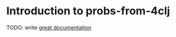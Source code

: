 # Introduction to probs-from-4clj

TODO: write [great documentation](http://jacobian.org/writing/great-documentation/what-to-write/)
